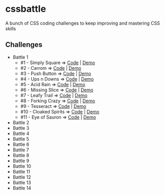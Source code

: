 # cssbattle
A bunch of CSS coding challenges to keep improving and mastering CSS skills

## Challenges
* Battle 1
  * #1 - Simply Square =>
    [Code](https://github.com/npranto/cssbattle/tree/main/battle-1/simply-square/index.html)
    |
    [Demo](https://npranto.github.io/cssbattle/battle-1/simply-square/)
  * #2 - Carrom =>
    [Code](https://github.com/npranto/cssbattle/tree/main/battle-1/carrom/index.html)
    |
    [Demo](https://npranto.github.io/cssbattle/battle-1/carrom/)
  * #3 - Push Button =>
    [Code](https://github.com/npranto/cssbattle/tree/main/battle-1/push-button/index.html)
    |
    [Demo](https://npranto.github.io/cssbattle/battle-1/push-button/)
  * #4 - Ups n Downs =>
    [Code](https://github.com/npranto/cssbattle/tree/main/battle-1/ups-n-downs/index.html)
    |
    [Demo](https://npranto.github.io/cssbattle/battle-1/ups-n-downs/)
  * #5 - Acid Rain =>
    [Code](https://github.com/npranto/cssbattle/tree/main/battle-1/acid-rain/index.html)
    |
    [Demo](https://npranto.github.io/cssbattle/battle-1/acid-rain/)
  * #6 - Missing Slice =>
    [Code](https://github.com/npranto/cssbattle/tree/main/battle-1/missing-slice/index.html)
    |
    [Demo](https://npranto.github.io/cssbattle/battle-1/missing-slice/)
  * #7 - Leafy Trail =>
    [Code](https://github.com/npranto/cssbattle/tree/main/battle-1/leafy-trail/index.html)
    |
    [Demo](https://npranto.github.io/cssbattle/battle-1/leafy-trail/)
  * #8 - Forking Crazy =>
    [Code](https://github.com/npranto/cssbattle/tree/main/battle-1/forking-crazy/index.html)
    |
    [Demo](https://npranto.github.io/cssbattle/battle-1/forking-crazy/)
  * #9 - Tesseract =>
    [Code](https://github.com/npranto/cssbattle/tree/main/battle-1/tesseract/index.html)
    |
    [Demo](https://npranto.github.io/cssbattle/battle-1/tesseract/)
  * #10 - Cloaked Spirits =>
    [Code](https://github.com/npranto/cssbattle/tree/main/battle-1/cloaked-spirits/index.html)
    |
    [Demo](https://npranto.github.io/cssbattle/battle-1/cloaked-spirits/)
  * #11 - Eye of Sauron =>
    [Code](https://github.com/npranto/cssbattle/tree/main/battle-1/eye-of-sauron/index.html)
    |
    [Demo](https://npranto.github.io/cssbattle/battle-1/eye-of-sauron/)
* Battle 2
* Battle 3
* Battle 4
* Battle 5
* Battle 6
* Battle 7
* Battle 8
* Battle 9
* Battle 10
* Battle 11
* Battle 12
* Battle 13
* Battle 14


